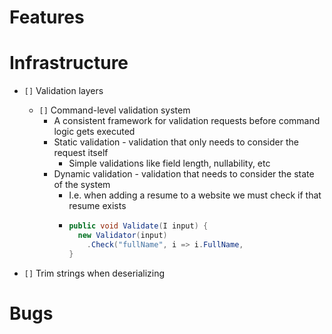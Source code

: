 # Features

# Infrastructure
- `[]` Validation layers
  - `[]` Command-level validation system
    - A consistent framework for validation requests before command logic gets executed
    - Static validation - validation that only needs to consider the request itself
      - Simple validations like field length, nullability, etc
    - Dynamic validation - validation that needs to consider the state of the system
      - I.e. when adding a resume to a website we must check if that resume exists
      - ```csharp
        public void Validate(I input) {
          new Validator(input)
            .Check("fullName", i => i.FullName,
        }
        ```

- `[]` Trim strings when deserializing

# Bugs
